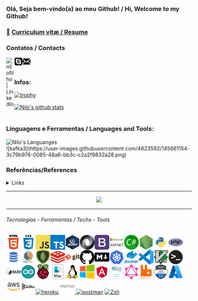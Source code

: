 ### Olá, Seja bem-vindo(a) ao meu Github! / Hi, Welcome to my Github!
### 📝 [Curriculum vitæ / Resume](https://drive.google.com/file/d/1M-TPvaul0HmE1K7BKeqdjfyuBB6wO678/view?usp=sharing)

### Contatos / Contacts

[<img align="left" alt="nilofilho | LinkedIn" width="22px" src="https://cdn.jsdelivr.net/npm/simple-icons@v3/icons/linkedin.svg" />][linkedin]
[<img align="left" alt="nilofilho | LinkedIn" width="22px" src="https://github.com/Ngofilho/Ngofilho/blob/images/images/skypebox.png" />][skype]
[<img align="left" alt="nilofilho | LinkedIn" width="22px" src="https://github.com/Ngofilho/Ngofilho/blob/images/images/email.png" />][gmail]       
</br>

### Infos:
<div>
 <a>     
  
  [![trophy](https://github-profile-trophy.vercel.app/?username=ngofilho&column=6&margin-w=15)](https://github-profile-trophy.vercel.app/?username=ngofilho&column=6&margin-w=15)      
 </a>
 </div>
<div>
<a href="https://github.com/Ngofilho">
 <img align="center" src="https://ngofilho.vercel.app/api?username=Ngofilho&show_icons=true&theme=merko&line_height=27&include_all_commits=true&hide=contribs" alt="Nilo's github stats"/> 
</a>      
</div>    

<br />      

### Linguagens e Ferramentas / Languages and Tools:
<a>
 <img align="center" src="https://ngofilho.vercel.app/api/top-langs/?username=Ngofilho" alt="Nilo's Languanges"/>
</a>
 <br/>     
![kafka3](https://user-images.githubusercontent.com/4623592/145661154-3c79b976-0085-48a6-bb3c-c2a2f9832a28.png)

### Referências/References

<details><summary>Links</summary>
 
<details><summary>Utils</summary>

[![ReadMe Cards](https://ngofilho.vercel.app/api/pin/?username=pawelborkar&repo=awesome-repos)](https://github.com/pawelborkar/awesome-repos)
[![ReadMe Cards](https://ngofilho.vercel.app/api/pin/?username=ardalis&repo=kata-catalog)](https://github.com/ardalis/kata-catalog)
</details>
<details><summary>Architecture</summary>

[![ReadMe Cards](https://ngofilho.vercel.app/api/pin/?username=joelparkerhenderson&theme=merko&repo=architecture-decision-record)](https://github.com/joelparkerhenderson/architecture-decision-record)
[![ReadMe Cards](https://ngofilho.vercel.app/api/pin/?username=donnemartin&theme=merko&repo=system-design-primer)](https://github.com/donnemartin/system-design-primer)
[![ReadMe Cards](https://ngofilho.vercel.app/api/pin/?username=kamranahmedse&theme=merko&repo=developer-roadmap)](https://github.com/kamranahmedse/developer-roadmap)
[![ReadMe Cards](https://ngofilho.vercel.app/api/pin/?username=ardalis&theme=merko&repo=CleanArchitecture)](https://github.com/ardalis/CleanArchitecture)
</details>

<details><summary>DB</summary>

[![ReadMe Cards](https://ngofilho.vercel.app/api/pin/?username=ngofilho&repo=scripts-db)](https://github.com/Ngofilho/scripts-db)
</details>

<details><summary>DDD</summary>

[![ReadMe Cards](https://ngofilho.vercel.app/api/pin/?username=ddd-crew&theme=merko&repo=ddd-starter-modelling-process)](https://github.com/ddd-crew/ddd-starter-modelling-process)
[![ReadMe Cards](https://ngofilho.vercel.app/api/pin/?username=ddd-crew&theme=merko&repo=domain-message-flow-modelling)](https://github.com/ddd-crew/domain-message-flow-modelling)
[![ReadMe Cards](https://ngofilho.vercel.app/api/pin/?username=ddd-crew&theme=merko&repo=aggregate-design-canvas)](https://github.com/ddd-crew/aggregate-design-canvas)
[![ReadMe Cards](https://ngofilho.vercel.app/api/pin/?username=ddd-crew&theme=merko&repo=virtual-modelling-templates)](https://github.com/ddd-crew/virtual-modelling-templates)
[![ReadMe Cards](https://ngofilho.vercel.app/api/pin/?username=ddd-crew&theme=merko&repo=bounded-context-canvas)](https://github.com/ddd-crew/bounded-context-canvas)
[![ReadMe Cards](https://ngofilho.vercel.app/api/pin/?username=ddd-crew&theme=merko&repo=core-domain-charts)](https://github.com/ddd-crew/core-domain-charts)
[![ReadMe Cards](https://ngofilho.vercel.app/api/pin/?username=VaughnVernon&theme=merko&repo=IDDD_Samples_NET)](https://github.com/VaughnVernon/IDDD_Samples_NET)
[![ReadMe Cards](https://ngofilho.vercel.app/api/pin/?username=ardalis&theme=merko&repo=ddd-guestbook)](https://github.com/ardalis/ddd-guestbook)
[![ReadMe Cards](https://ngofilho.vercel.app/api/pin/?username=EduardoPires&theme=merko&repo=EquinoxProject)](https://github.com/EduardoPires/EquinoxProject)
[![ReadMe Cards](https://ngofilho.vercel.app/api/pin/?username=vkhorikov&theme=merko&repo=DddInAction)](https://github.com/vkhorikov/DddInAction)
[![ReadMe Cards](https://ngofilho.vercel.app/api/pin/?username=zkavtaskin&theme=merko&repo=Domain-Driven-Design-Example)](https://github.com/zkavtaskin/Domain-Driven-Design-Example)
</details>

<details><summary>C#</summary>
 
[![ReadMe Card](https://ngofilho.vercel.app/api/pin/?username=TheAlgorithms&repo=C-Sharp)](https://github.com/TheAlgorithms/C-Sharp)
[![ReadMe Card](https://ngofilho.vercel.app/api/pin/?username=davidfowl&repo=AspNetCoreDiagnosticScenarios)](https://github.com/davidfowl/AspNetCoreDiagnosticScenarios)
</details>

<details><summary>Javascript</summary>
 
[![ReadMe Card](https://ngofilho.vercel.app/api/pin/?username=trekhleb&theme=merko&repo=javascript-algorithms)](https://github.com/trekhleb/javascript-algorithms)
</details>

<details><summary>Creditos/Credits</summary>

[![ReadMe Card](https://ngofilho.vercel.app/api/pin/?username=anuraghazra&repo=github-readme-stats)](https://github.com/anuraghazra/github-readme-stats)
</details>

<details><summary>Gists</summary>

[Prepare Commit Message](https://gist.github.com/Ngofilho/342d50241f3a02182941e0252da1ea89)<br/>
[Git Configuration](https://gist.github.com/Ngofilho/a48a1f5828c707824b0f2e804b79b730)<br/>

</details>

<details><summary>Templates</summary>

[HTML](https://html5up.net/)<br/>
[CSS](https://www.csscodelab.com/)<br/>
[Responsive](https://tburleson-layouts-demos.firebaseapp.com/#/docs)<br/>
[FlexLayout](https://www.npmjs.com/package/@angular/flex-layout)<br/>
[Azure ARM Templates](https://github.com/azure/azure-quickstart-templates.git)<br/>
[Free For Devs](https://free-for.dev/)<br/>
</details>
</details>
 
---
<p align="center">
 <!--<a href="http://hits.dwyl.com/ngofilho" alt="hits">
  <img src="http://hits.dwyl.com/ngofilho/ngofilho.svg">
 </a>-->
<!--
 ![Visitors Since 2021](http://estruyf-github.azurewebsites.net/api/VisitorHit?user=ngofilho&repo=ngofilho)     
 -->
 <a href="http://codecov.io/gh/Ngofilho/ngofilho" alt="Code Coverage/Tests">
  <img src="https://codecov.io/gh/Ngofilho/Ngofilho/branch/master/graph/badge.svg?token=QntZfKD73o">
 </a>     
 

</p> 

---
 
###### Tecnologias - Ferramentas / Techs - Tools      

<p style="align:left">
<a href="https://www.w3.org/html/" target="_blank"><img align="left" alt="HTML5" width="40" height="40" src="https://raw.githubusercontent.com/github/explore/80688e429a7d4ef2fca1e82350fe8e3517d3494d/topics/html/html.png" /></a>
<a href="https://www.w3schools.com/css/" target="_blank"><img align="left" alt="CSS3" width="40" height="40" src="https://raw.githubusercontent.com/github/explore/80688e429a7d4ef2fca1e82350fe8e3517d3494d/topics/css/css.png" /></a>
<a href="https://developer.mozilla.org/en-US/docs/Web/JavaScript" target="_blank"><img align="left" alt="JavaScript" width="40" height="40" src="https://raw.githubusercontent.com/github/explore/80688e429a7d4ef2fca1e82350fe8e3517d3494d/topics/javascript/javascript.png" /></a>
<a href="https://www.typescriptlang.org/" target="_blank"><img align="left" alt="TS" width="40" height="40" src="https://raw.githubusercontent.com/github/explore/80688e429a7d4ef2fca1e82350fe8e3517d3494d/topics/typescript/typescript.png"/></a>
 <a href="https://jquery.com/" target="_blank"><img align="left" alt="jQquery" width="40" height="40" src="https://github.com/Ngofilho/Ngofilho/blob/images/images/Jquery.png" /></a> 
<a href="https://www.json.org/" target="_blank"><img align="left" alt="Json" width="40" height="40" src="https://raw.githubusercontent.com/github/explore/80688e429a7d4ef2fca1e82350fe8e3517d3494d/topics/json/json.png" /></a> 
<a href="https://getbootstrap.com/" target="_blank"><img align="left" alt="Bootstrap" width="40" height="40" src="https://raw.githubusercontent.com/github/explore/80688e429a7d4ef2fca1e82350fe8e3517d3494d/topics/bootstrap/bootstrap.png" /></a>
 <a href="https://dotnet.microsoft.com/apps/aspnet" target="_blank"><img align="left" alt="Asp.Net" width="40" height="40" src="https://raw.githubusercontent.com/github/explore/80688e429a7d4ef2fca1e82350fe8e3517d3494d/topics/aspnet/aspnet.png" /></a> 
<a href="https://docs.microsoft.com/en-us/dotnet/csharp/" target="_blank"><img align="left" alt="C#" width="40" height="40" src="https://raw.githubusercontent.com/github/explore/80688e429a7d4ef2fca1e82350fe8e3517d3494d/topics/csharp/csharp.png" /></a>
 <a href="https://nodejs.org/" target="_blank"><img align="left" alt="Node.js" width="40" height="40" src="https://raw.githubusercontent.com/github/explore/80688e429a7d4ef2fca1e82350fe8e3517d3494d/topics/nodejs/nodejs.png" /></a>
 <a href="https://www.python.org/" target="_blank"><img align="left" alt="Python" width="40" height="40" src="https://raw.githubusercontent.com/github/explore/80688e429a7d4ef2fca1e82350fe8e3517d3494d/topics/python/python.png" /></a> 
<a href="https://www.php.net/" target="_blank"><img align="left" alt="PHP" width="40" height="40" src="https://raw.githubusercontent.com/github/explore/80688e429a7d4ef2fca1e82350fe8e3517d3494d/topics/php/php.png" /></a> 
<a href="https://www.w3schools.com/sql/#:~:text=SQL%20is%20a%20standard%20language,Start%20learning%20SQL%20now%20%C2%BB" target="_blank"><img align="left" alt="SQL" width="40" height="40" src="https://raw.githubusercontent.com/github/explore/80688e429a7d4ef2fca1e82350fe8e3517d3494d/topics/sql/sql.png" /></a> 
<a href="https://www.mysql.com/" target="_blank"><img align="left" alt="MySQL" width="40" height="40" src="https://github.com/Ngofilho/Ngofilho/blob/images/images/Mysql.png" /></a> 
<a href="https://www.mongodb.com/" target="_blank"><img align="left" alt="MongoDB" width="40" height="40" src="https://github.com/Ngofilho/Ngofilho/blob/images/images/Mongodb.png" /></a> 
<a href="https://redis.io/" target="_blank"><img align="left" alt="Redis" width="40" height="40" src="https://github.com/Ngofilho/Ngofilho/blob/images/images/redis.webp" /></a> 
<a href="https://git-scm.com/" target="_blank"><img align="left" alt="Git" width="40" height="40" src="https://raw.githubusercontent.com/github/explore/80688e429a7d4ef2fca1e82350fe8e3517d3494d/topics/git/git.png" /></a> 
<a href="https://github.com/" target="_blank"><img align="left" alt="GitHub" width="40" height="40" src="https://raw.githubusercontent.com/github/explore/78df643247d429f6cc873026c0622819ad797942/topics/github/github.png" /></a> 
<a href="https://www.markdownguide.org/" target="_blank"><img align="left" alt="Markdown" width="40" height="40" src="https://raw.githubusercontent.com/github/explore/80688e429a7d4ef2fca1e82350fe8e3517d3494d/topics/markdown/markdown.png" /></a>
 <a href="https://kubernetes.io/" target="_blank"><img align="left" alt="Kubernetes" width="40" height="40" src="https://raw.githubusercontent.com/github/explore/80688e429a7d4ef2fca1e82350fe8e3517d3494d/topics/kubernetes/kubernetes.png" /></a>
 <a href="https://www.docker.com/" target="_blank"><img align="left" alt="Docker" width="40" height="40" src="https://raw.githubusercontent.com/github/explore/80688e429a7d4ef2fca1e82350fe8e3517d3494d/topics/docker/docker.png" /></a> 
<a href="https://code.visualstudio.com/" target="_blank"><img align="left" alt="Visual Studio Code" width="40" height="40" src="https://raw.githubusercontent.com/github/explore/80688e429a7d4ef2fca1e82350fe8e3517d3494d/topics/visual-studio-code/visual-studio-code.png" /></a>
 <a href="https://www.vim.org/" target="_blank"><img align="left" alt="Vim" width="40" height="40" src="https://raw.githubusercontent.com/github/explore/80688e429a7d4ef2fca1e82350fe8e3517d3494d/topics/vim/vim.png" /></a>
<a href="https://ss64.com/" target="_blank"><img align="left" alt="Terminal" width="40" height="40" src="https://raw.githubusercontent.com/github/explore/80688e429a7d4ef2fca1e82350fe8e3517d3494d/topics/terminal/terminal.png" /></a>
<a href="https://www.gnu.org/software/bash/" target="_blank"><img align="left" alt="Bash" width="40" height="40" src="https://raw.githubusercontent.com/github/explore/80688e429a7d4ef2fca1e82350fe8e3517d3494d/topics/bash/bash.png"/></a>
<a href="https://www.arduino.cc/" target="_blank"><img align="left" alt="Arduino" width="40" height="40" src="https://raw.githubusercontent.com/github/explore/80688e429a7d4ef2fca1e82350fe8e3517d3494d/topics/arduino/arduino.png" /></a>
<a href="https://www.raspberrypi.org/" target="_blank"><img align="left" alt="Raspberry Pi" width="40" height="40" src="https://raw.githubusercontent.com/github/explore/80688e429a7d4ef2fca1e82350fe8e3517d3494d/topics/raspberry-pi/raspberry-pi.png" /></a>
<a href="https://www.apple.com/br/macos/monterey/" target="_blank"><img align="left" alt="Mac OS" width="40" height="40" src="https://raw.githubusercontent.com/github/explore/80688e429a7d4ef2fca1e82350fe8e3517d3494d/topics/macos/macos.png" /></a>
<a href="https://www.linux.org/" target="_blank"><img align="left" alt="Linux" width="40" height="40" src="https://raw.githubusercontent.com/github/explore/80688e429a7d4ef2fca1e82350fe8e3517d3494d/topics/linux/linux.png" /></a>
<a href="https://www.microsoft.com/en-us/windows" target="_blank"><img align="left" alt="Windows" width="40" height="40" src="https://github.com/Ngofilho/Ngofilho/blob/images/images/WindowsColor.png" /></a>
<a href="https://angular.io/" target="_blank"><img align="left" alt="Angular" width="40" height="40" src="https://raw.githubusercontent.com/github/explore/80688e429a7d4ef2fca1e82350fe8e3517d3494d/topics/angular/angular.png" /></a>
<a href="https://www.opengroup.org/togaf" target="_blank"><img align="left" alt="Togaf" width="40" height="40" src="https://github.com/Ngofilho/Ngofilho/blob/images/images/badge-togaf9-certified.png" /></a>
<a href="https://graphql.org/" target="_blank"><img align="left" alt="GraphQL" width="40" height="40" src="https://raw.githubusercontent.com/github/explore/80688e429a7d4ef2fca1e82350fe8e3517d3494d/topics/graphql/graphql.png" /></a>
<a href="https://www.rabbitmq.com/" target="_blank"><img align="left" alt="Rabbit MQ" width="40" height="40" src="https://github.com/Ngofilho/Ngofilho/blob/images/images/rabbitmq.png" /></a>
<a href="https://docs.microsoft.com/en-us/learn/certifications/exams/az-204" target="_blank"><img align="left" alt="AZ 204" width="40" height="40" src="https://github.com/Ngofilho/Ngofilho/blob/images/images/azure-developer-associate-600x600.png"></a>
<a href="https://azure.microsoft.com/en-us/" target="_blank"><img align="left" alt="Azure" width="40" height="40" src="https://raw.githubusercontent.com/github/explore/80688e429a7d4ef2fca1e82350fe8e3517d3494d/topics/azure/azure.png" /></a>
<a href="https://aws.amazon.com/" target="_blank"><img align="left" alt="AWS" width="40" height="40" src="https://raw.githubusercontent.com/github/explore/80688e429a7d4ef2fca1e82350fe8e3517d3494d/topics/aws/aws.png" /></a>
<a href="https://heroku.com" target="_blank"> <img src="https://www.vectorlogo.zone/logos/heroku/heroku-icon.svg" alt="heroku" width="40" height="40" /></a>
<a href="https://kafka.apache.org/" target="_blank"><img align="left" alt="Kafka" width="40" height="40" src="https://github.com/Ngofilho/Ngofilho/blob/images/images/kafka3.png" /></a>
<a href="https://expressjs.com" target="_blank"> <img src="https://raw.githubusercontent.com/devicons/devicon/master/icons/express/express-original-wordmark.svg" alt="express" width="40" height="40"/> </a>
<a href="https://postman.com" target="_blank"> <img src="https://www.vectorlogo.zone/logos/getpostman/getpostman-icon.svg" alt="postman" width="40" height="40" /></a>
 <a href="https://ohmyz.sh/" target="_blank"> <img src="" alt="Zsh" width="40" height="40" /></a>
</p>

<br />
<br />

[linkedin]: https://linkedin.com/in/nilogomes
[webdevplaylist]: https://www.youtube.com/playlist?list=PLkwxH9e_vrAJ0WbEsFA9W3I1W-g_BTsbt
[gmail]: mailto:nilogomes@gmail.com?subject=Contato&nbsp;/&nbsp;Contact&nbsp;Github
[togaf]: https://www.opengroup.org/certifications/togaf
[skype]: skype:Ngofilho?chat
[typescript]: https://github.com/topics/typescript
[html]: https://www.w3.org/html/
[css]: https://www.w3.org/Style/
[javascript]: https://www.ecma-international.org/publications-and-standards/standards/ecma-262/
[jQquery]: https://github.com/topics/jquery
[json]: https://github.com/topics/json
[bootstrap]: https://github.com/topics/bootstrap
[aspnet]: https://github.com/topics/aspnet
[csharp]: https://github.com/topics/csharp
[nodejs]: https://github.com/topics/nodejs
[python]: https://github.com/topics/python
[php]: https://github.com/topics/php
[sql]: https://github.com/topics/sql
[mysql]: https://github.com/topics/mysql
[mongodb]: https://github.com/topics/mongodb
[redis]:  https://github.com/topics/redis
[git]:  https://github.com/topics/git
[github-api]:  https://github.com/topics/github-api
[markdown]:  https://github.com/topics/markdown
[k8s]:  https://github.com/topics/kubernetes
[docker]:  https://github.com/topics/docker
[vscode]:  https://code.visualstudio.com/
[vim]:  https://github.com/topics/vim
[terminal]:  https://github.com/topics/terminal
[bash]:  https://github.com/topics/bash
[arduino]:  https://github.com/topics/arduino
[raspberry-pi]:  https://github.com/topics/raspberry-pi
[macos]:  https://github.com/topics/macos
[linux]:  https://github.com/topics/linux
[windows]:  https://github.com/topics/windows
[angular]:  https://github.com/topics/angular
[azure]:  https://github.com/topics/azure
[aws]:  https://github.com/topics/aws
[graphql]:  https://github.com/topics/graphql
[kafka]: https://kafka.apache.org/
[rabbitmq]: https://www.rabbitmq.com/
[az204]: https://docs.microsoft.com/en-us/learn/certifications/exams/az-204
